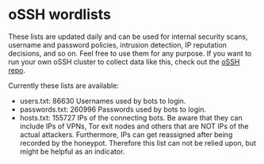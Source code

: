 # oSSH wordlists
These lists are updated daily and can be used for internal security scans, username and password policies, intrusion detection, IP reputation decisions, and so on. Feel free to use them for any purpose. If you want to run your own oSSH cluster to collect data like this, check out the [oSSH repo](https://github.com/toxyl/ossh).  

Currently these lists are available:  
- users.txt: 86630                                                                                                                                                                                                                                                                                                                                                                                                                                                                                   Usernames used by bots to login. 
- passwords.txt: 260996                                                                                                                                                                                                                                                                                                                                                                                                                                                                                   Passwords used by bots to login. 
- hosts.txt: 155727                                                                                                                                                                                                                                                                                                                                                                                                                                                                                   IPs of the connecting bots. Be aware that they can include IPs of VPNs, Tor exit nodes and others that are NOT IPs of the actual attackers. Furthermore, IPs can get reassigned after being recorded by the honeypot. Therefore this list can not be relied upon, but might be helpful as an indicator.
